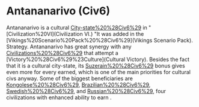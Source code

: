 # Antananarivo (Civ6)

Antananarivo is a cultural [City-state%20%28Civ6%29](city-state) in "[Civilization%20VI](Civilization VI.) "It was added in the [Vikings%20Scenario%20Pack%20%28Civ6%29](Vikings Scenario Pack).
Strategy.
Antananarivo has great synergy with any [Civilizations%20%28Civ6%29](civilizations) that attempt a [Victory%20%28Civ6%29%23Culture](Cultural Victory). Besides the fact that it is a cultural city-state, its [Suzerain%20%28Civ6%29](Suzerain) bonus gives even more for every earned, which is one of the main priorities for cultural civs anyway. Some of the biggest beneficiaries are [Kongolese%20%28Civ6%29](Kongo), [Brazilian%20%28Civ6%29](Brazil), [Swedish%20%28Civ6%29](Sweden), and [Russian%20%28Civ6%29](Russia), four civilizations with enhanced ability to earn .